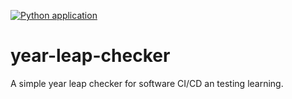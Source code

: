 [![Python application](https://github.com/gomesluiz/year-leap-checker/actions/workflows/python-app.yml/badge.svg)](https://github.com/gomesluiz/year-leap-checker/actions/workflows/python-app.yml)

# year-leap-checker
A simple year leap checker for software CI/CD an testing learning.
